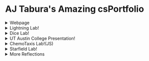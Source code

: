 # AJ Tabura's Amazing csPortfolio

<details>
 <summary>Webpage</summary>
 <h3>Links:</h3>
 <p>
  
  <a href="https://taburaa.github.io/YummuInMyTummu/1test/tummu.html">Yummu in my Tummu<br></a>
  
  <a href="https://github.com/TaburaA/YummuInMyTummu">Web page URL<br></a>
    <details>
    <summary>Webpage Reflection</summary>
 <p>
I thought the webpage project was really cool. I've never used HTML before so to be able to use it and play around made it really cool. This lab had us use kate and HTML to create a webpage for something we liked. I used it to advertise Cornflakes and my friend Ben's band. I was able to make the images distort and redirect to other webpages. Really cool project.
</p>
    </details>
</p>
</details>
<details>
 <summary>Lightning Lab!</summary>
 <h3>Links:</h3>
  <p>
  
  <a href="https://taburaa.github.io/lightning2/">Aesthetic Lightning<br></a>
  
  <a href="https://github.com/TaburaA/lightning2">Repo URL<br></a>
 <details>
    <summary>Lightning Reflection</summary>
 <h3>Links:</h3>
 <p>
This lab reviewed math.random(). We created lightning by randomizing a line's path and endpoint. I made it my own by not only randomizing the shape, but also the colour of the lightning and background. I also implemented an interactive element by having a mouse click reset the program.
</p>
    </details>

</p>

 </details>
 <details>
 <summary>Dice Lab!</summary>
 <h3>Links:</h3>
  <p>
  
  <a href="https://taburaa.github.io/dice3/">DiceDiceBaby<br></a>
  
  <a href="https://github.com/TaburaA/dice3">Repo URL<br></a>
 <details>
    <summary>Dice Reflection</summary>
 <p>
This lab reviewed both math.Random() and object creation. My lab created dice objects where when you click on the screen, the color of the dice was randomized, along with the number displayed on the dice. The number on the dice was added to all the other dice, and the sum was calculated. If the sum was above a certain number, a "Win" was displayed with a congratulations and a picture of Dr. R.
</p>
    </details>

</p>
 </details>
 <details>
 <summary>UT Austin College Presentation!</summary>
 <h3>Links:</h3>
   <p>
  
  <a href="https://taburaa.github.io/CollegePresentation/yo.html">UT Austin Presentation<br></a>
  <details>
    <summary>UT Austin Reflection</summary>
 <p>
This college presentation project was very eye-opening. I was able to actually talk to people who work in computer science and see what it's like in a top 10 college. Many times we get so caught up in the everyday, that we forget what CS can actually look like. Computer science can be used to do a lot of cool things, and I was able to talk to UT Austin proffesors who can make cool things happen. I learnt a lot about UT Austin, and in the presentation I talked about the demographics, statistics and interesting projects that the CS department is doing there.
</p>
    </details>
</p>
 </details>
 <details>
 <summary>ChemoTaxis Lab!(JS)</summary>
 <h3>Links:</h3>
   <p>
    
<a href="https://taburaa.github.io/chemotaxis4/">Non-JS ChemoTravis(may not be working 100%!)<br></a>  
  
  <a href="https://taburaa.github.io/chemotaxis4/AJsound/">ChemoTravis<br></a>
  
  <a href="https://github.com/TaburaA/chemotaxis4">Repo URL<br></a>
 <details>
    <summary>ChemoTaxis Reflection</summary>
 <p>
This is my favorite lab so far. I've always been a rap fan. I thought that ChemoTaxis sounded a lot like ChemoTravis, which is the first name of one of my favorite rappers: Travis Scott. So I decided to implement my love for rap music into this lab. This lab tested math.random() pathing and object creation. Using PImage, math.random(), and sin()/theta/tan(), I created a program that featured 8-but pictures that moved towards where the mouse was. With a little help from Dr. R, I was able to get sound to work for the program in JS. If you pressed 1,2, or 3, the Travis Scott heads would shake at differing rates, and a soundbyte of one of his songs would play. A lot of different ideas in one lab.
</p>
    </details>

</p>
 </details>
 <details>
 <summary>Starfield Lab!</summary>
 <h3>Links:</h3>
    <p>
  
  <a href="https://taburaa.github.io/starfield5/">ChemoTravis<br></a>
  
  <a href="https://github.com/TaburaA/starfield5">Repo URL<br></a>
 <details>
    <summary>Starfield Reflection</summary>
 <p>
For this lab we were to focus on inheritance and interfaces. My lab used triginometry, PImage and randomization to create the image of turkeys flying in random increments in a circle, along with a giant corn and pilgrim hats. Since Thanksgiving was around the corner, this lab was Thanksgiving themed. The turkeys had their own code, and by using inheritence and interfaces, the other two images were able to follow the same code without any additional work. I learnt a lot about inheritence and interfaces, much more than last year.
</p>
    </details>

</p>
 </details>

<details>
 <summary>More Reflections</summary>
 <p>
  
 1. Individual Lab Reflections are under their respective dropdown menus.
 
  2. The thing I'm most proud of in my CS development is my ability to make my code my own. Throughout the labs and projects, we had checklists to fill, and deadlines to meet, yet I always went above and beyond to implement things that made it unique to me. Whether it would be to use PImages, sound bytes, or increased interactiveibility, I always enriched my education by going further than the call of duty. 
  
 3. Here's an examle as a code snippet: 
 
   ```Java
   
  text("Get 350 or more to win!",20,450);
  
 text("Total:", 20,550);
 
  text(total,120,550); 
  
   if(total>350){
   
    textSize(32);
    
    fill(255);
    
    text("YOU WIN!",200,550);
    
    image(img,210,150);
    
   }
   
  total=0;
  
 ```
 
 While this is an early example, I still made it my own. Instead of just having a You Win message, I learnt how to use Images in processing and put in an image of Dr. R. 
 
 4. The most difficult piece of code would be the use of javascript to combine images, sound, and keyPressed() to make an interactive project!
 
 5. Here's the code:
 ```
 function preload() {
	one = loadSound("data/straightup.wav");
	two = loadSound("data/skrt.wav");
	three = loadSound("data/itslit.mp3");
	img = loadImage("data/scott.png");
}
```
```
if (key == '1') {
		sike = 1;
		adlib = 0;
		while (adlib < 1) {
			one.play();
			adlib = 1;
		}
  ```
  
  	move(sike) {
		//var oliver = atan((mouseY - y) / (mouseX - x));
		var oliver = Math.PI * 2;
		if (sike == 1) {
			this.x += random(-5, 5);
			this.y += random(-5, 5);
			if (mouseX < this.x) {
				this.x -= cos(oliver) * 1;
				this.y -= sin(oliver) * 1;
			} else {
				this.x += cos(oliver) * 1;
				this.y += sin(oliver) * 1;
			}
		}

6. This code was challenging because I wanted to use the sound library of processing, but I coudln't because it wasn't available on github. I also wanted the objects I created to go straight to the mouse, but it the object would always go in zig zag fashion. In order to fix this, the code was converted to java script. It used function preload() along with loadsound() and loadimage() to load the files into the program. Then, I found out how to use keyPressed() to emit images and sound in an efficient way. To make the objects move in a straight line, I used trigonometry to create a line that went along either the cos or the sin of the angle. This would create a straight line from the orgin to the mouse. 
 </p>
 </details>
